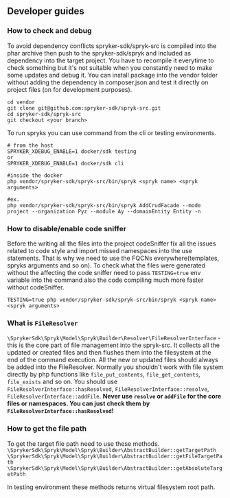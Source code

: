 ## Developer guides

### How to check and debug

To avoid dependency conflicts spryker-sdk/spryk-src is compiled into the phar archive then push to the spryker-sdk/spryk and included as dependency into the target project.
You have to recompile it everytime to check something but it's not suitable when you constantly need to make some updates and debug it.
You can install package into the vendor folder without adding the dependency in composer.json and test it directly on project files (on for development purposes).
```shell
cd vendor
git clone git@github.com:spryker-sdk/spryk-src.git
cd spryker-sdk/spryk-src
git checkout <your branch>
```

To run spryks you can use command from the cli or testing environments.
```shell
# from the host
SPRYKER_XDEBUG_ENABLE=1 docker/sdk testing
or
SPRYKER_XDEBUG_ENABLE=1 docker/sdk cli

#inside the docker
php vendor/spryker-sdk/spryk-src/bin/spryk <spryk name> <spryk arguments>

#ex.
php vendor/spryker-sdk/spryk-src/bin/spryk AddCrudFacade --mode project --organization Pyz --module Ay --domainEntity Entity -n
```

### How to disable/enable code sniffer

Before the writing all the files into the project codeSniffer fix all the issues related to code style and import missed namespaces into the use statements.
That is why we need to use the FQCNs everywhere(templates, spryks arguments and so on).
To check what the files were generated without the affecting the code sniffer need to pass `TESTING=true` env variable into the command also the code compiling much more faster without codeSniffer.
```shell
TESTING=true php vendor/spryker-sdk/spryk-src/bin/spryk <spryk name> <spryk arguments>
```

### What is `FileResolver`

`\SprykerSdk\Spryk\Model\Spryk\Builder\Resolver\FileResolverInterface` - this is the core part of file management into the spryk-src.
It collects all the updated or created files and then flushes them into the filesystem at the end of the command execution.
All the new or updated files should always be added into the FileResolver.
Normally you shouldn't work with file system directly by php functions like `file_put_contents`, `file_get_contents`, `file_exists` and so on.
You should use `FileResolverInterface::hasResolved`, `FileResolverInterface::resolve`, `FileResolverInterface::addFile`.
**Never use `resolve` or `addFile` for the core files or namespaces. You can just check them by `FileResolverInterface::hasResolved`!**

### How to get the file path

To get the target file path need to use these methods.
`\SprykerSdk\Spryk\Model\Spryk\Builder\AbstractBuilder::getTargetPath`
`\SprykerSdk\Spryk\Model\Spryk\Builder\AbstractBuilder::getFileTargetPath`
`\SprykerSdk\Spryk\Model\Spryk\Builder\AbstractBuilder::getAbsoluteTargetPath`

In testing environment these methods returns virtual filesystem root path.





